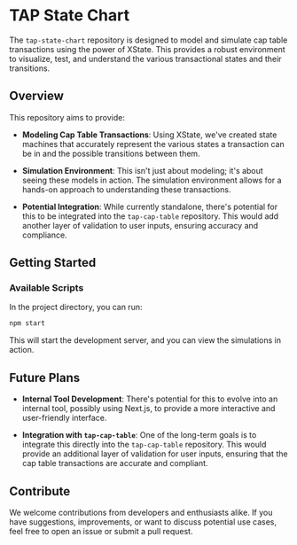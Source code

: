 
# TAP State Chart

The `tap-state-chart` repository is designed to model and simulate cap table transactions using the power of XState. This provides a robust environment to visualize, test, and understand the various transactional states and their transitions.

## Overview

This repository aims to provide:

- **Modeling Cap Table Transactions**: Using XState, we've created state machines that accurately represent the various states a transaction can be in and the possible transitions between them.
  
- **Simulation Environment**: This isn't just about modeling; it's about seeing these models in action. The simulation environment allows for a hands-on approach to understanding these transactions.
  
- **Potential Integration**: While currently standalone, there's potential for this to be integrated into the `tap-cap-table` repository. This would add another layer of validation to user inputs, ensuring accuracy and compliance.

## Getting Started

### Available Scripts

In the project directory, you can run:

```bash
npm start
```

This will start the development server, and you can view the simulations in action.

## Future Plans

- **Internal Tool Development**: There's potential for this to evolve into an internal tool, possibly using Next.js, to provide a more interactive and user-friendly interface.
  
- **Integration with `tap-cap-table`**: One of the long-term goals is to integrate this directly into the `tap-cap-table` repository. This would provide an additional layer of validation for user inputs, ensuring that the cap table transactions are accurate and compliant.

## Contribute

We welcome contributions from developers and enthusiasts alike. If you have suggestions, improvements, or want to discuss potential use cases, feel free to open an issue or submit a pull request.

